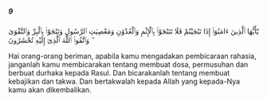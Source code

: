 ##### 9

<span class="ayah">يَٰٓأَيُّهَا ٱلَّذِينَ ءَامَنُوٓا۟ إِذَا تَنَٰجَيْتُمْ فَلَا تَتَنَٰجَوْا۟ بِٱلْإِثْمِ وَٱلْعُدْوَٰنِ وَمَعْصِيَتِ ٱلرَّسُولِ وَتَنَٰجَوْا۟ بِٱلْبِرِّ وَٱلتَّقْوَىٰ ۖ وَٱتَّقُوا۟ ٱللَّهَ ٱلَّذِىٓ إِلَيْهِ تُحْشَرُونَ</span>

<span class="ayah_translation">Hai orang-orang beriman, apabila kamu mengadakan pembicaraan rahasia, janganlah kamu membicarakan tentang membuat dosa, permusuhan dan berbuat durhaka kepada Rasul. Dan bicarakanlah tentang membuat kebajikan dan takwa. Dan bertakwalah kepada Allah yang kepada-Nya kamu akan dikembalikan.</span>
